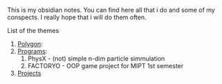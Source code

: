 This is my obsidian notes. You can find here all that i do and some of my conspects. I really hope that i will do them often.

List of the themes
1. [Polygon](Polygon/README.md):
2. [Programs](Programms/README):
	1. PhysX - (not) simple n-dim particle simmulation
	2. FACTORYO - OOP game project for MIPT 1st semester
3. [Projects](Projects/README)